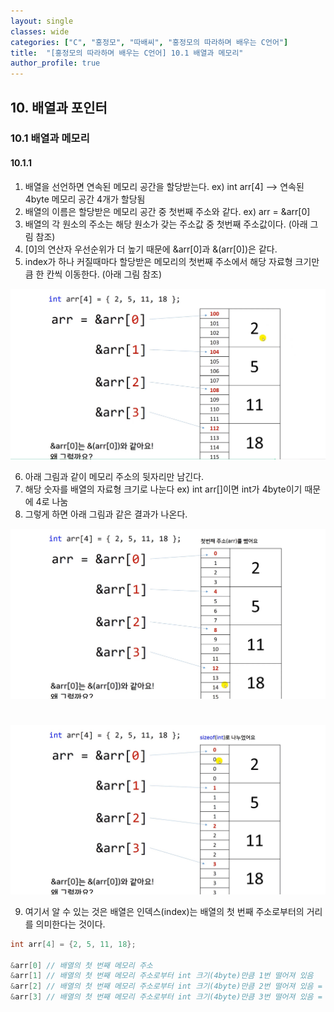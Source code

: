 ```yaml
---
layout: single
classes: wide
categories: ["C", "홍정모", "따배씨", "홍정모의 따라하며 배우는 C언어"]
title:  "[홍정모의 따라하며 배우는 C언어] 10.1 배열과 메모리"
author_profile: true
---
```


## 10. 배열과 포인터

### 10.1 배열과 메모리

#### 10.1.1 

1. 배열을 선언하면 연속된 메모리 공간을 할당받는다. ex) int arr[4] --> 연속된 4byte 메모리 공간 4개가 할당됨
2. 배열의 이름은 할당받은 메모리 공간 중 첫번째 주소와 같다. ex) arr = &arr[0]
3. 배열의 각 원소의 주소는 해당 원소가 갖는 주소값 중 첫번째 주소값이다. (아래 그림 참조)
4. [0]의 연산자 우선순위가 더 높기 때문에 &arr[0]과 &(arr[0])은 같다.
5. index가 하나 커질때마다 할당받은 메모리의 첫번째 주소에서 해당 자료형 크기만큼 한 칸씩 이동한다. (아래 그림 참조)

![image](/assets/images/tbc/section10/10.1.1.jpg)

6. 아래 그림과 같이 메모리 주소의 뒷자리만 남긴다.
7. 해당 숫자를 배열의 자료형 크기로 나눈다 ex) int arr[]이면 int가 4byte이기 때문에 4로 나눔
8. 그렇게 하면 아래 그림과 같은 결과가 나온다.

![image](/assets/images/tbc/section10/10.1.2.jpg)
#
![image](/assets/images/tbc/section10/10.1.3.jpg)

9. 여기서 알 수 있는 것은 배열은 인덱스(index)는 배열의 첫 번째 주소로부터의 거리를 의미한다는 것이다.

```c
int arr[4] = {2, 5, 11, 18};

&arr[0] // 배열의 첫 번째 메모리 주소
&arr[1] // 배열의 첫 번째 메모리 주소로부터 int 크기(4byte)만큼 1번 떨어져 있음
&arr[2] // 배열의 첫 번째 메모리 주소로부터 int 크기(4byte)만큼 2번 떨어져 있음 = 4 * 2 = 8byte만큼 떨어져 있음
&arr[3] // 배열의 첫 번째 메모리 주소로부터 int 크기(4byte)만큼 3번 떨어져 있음 = 4 * 3 = 12byte만큼 떨어져 있음
```
